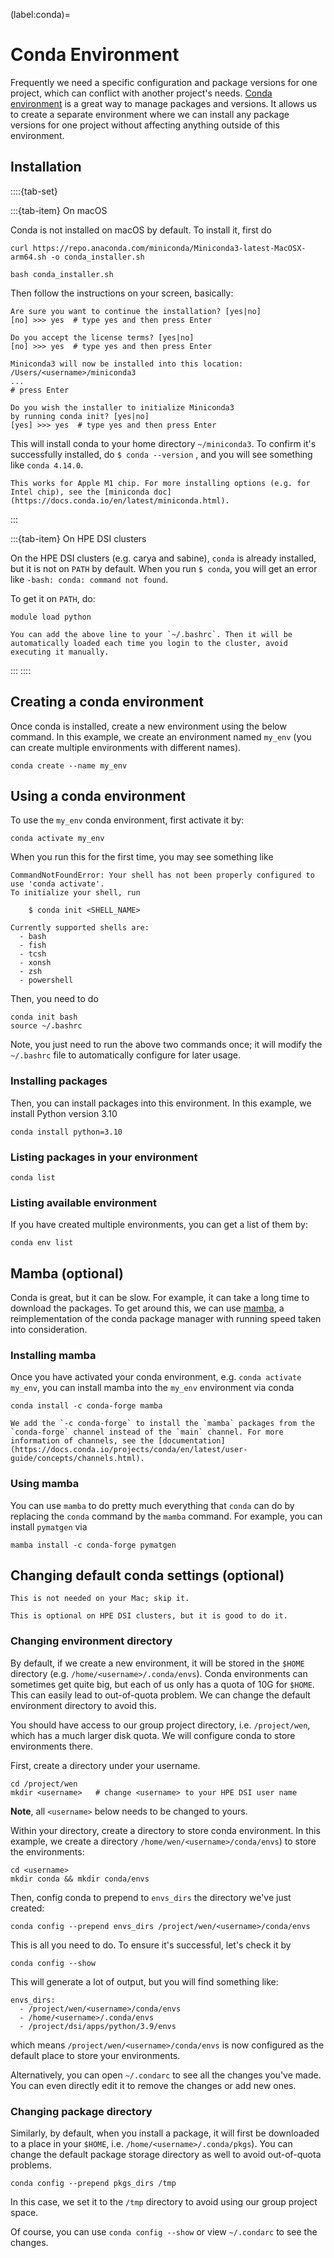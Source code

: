 (label:conda)=

# Conda Environment

Frequently we need a specific configuration and package versions for one project, which can conflict with another project's needs. [Conda environment](https://conda.io/projects/conda/en/latest/user-guide/tasks/manage-environments.html) is a great way to manage packages and versions. It allows us to create a separate environment where we can install any package versions for one project without affecting anything outside of this environment.

## Installation

::::{tab-set}

:::{tab-item} On macOS

Conda is not installed on macOS by default. To install it, first do

```shell
curl https://repo.anaconda.com/miniconda/Miniconda3-latest-MacOSX-arm64.sh -o conda_installer.sh

bash conda_installer.sh
```

Then follow the instructions on your screen, basically:

```
Are sure you want to continue the installation? [yes|no]
[no] >>> yes  # type yes and then press Enter

Do you accept the license terms? [yes|no]
[no] >>> yes  # type yes and then press Enter

Miniconda3 will now be installed into this location:
/Users/<username>/miniconda3
...
# press Enter

Do you wish the installer to initialize Miniconda3
by running conda init? [yes|no]
[yes] >>> yes  # type yes and then press Enter
```

This will install conda to your home directory `~/miniconda3`.
To confirm it's successfully installed, do `$ conda --version` , and you will see something like `conda 4.14.0`.

```{note}
This works for Apple M1 chip. For more installing options (e.g. for Intel chip), see the [miniconda doc](https://docs.conda.io/en/latest/miniconda.html).
```

:::

:::{tab-item} On HPE DSI clusters

On the HPE DSI clusters (e.g. carya and sabine), `conda` is already installed, but it is not on `PATH` by default. When you run `$ conda`, you will get an error like `-bash: conda: command not found`.

To get it on `PATH`, do:

```shell
module load python
```

```{tip}
You can add the above line to your `~/.bashrc`. Then it will be automatically loaded each time you login to the cluster, avoid executing it manually.
```

:::
::::

## Creating a conda environment

Once conda is installed, create a new environment using the below command. In this example, we create an environment named `my_env` (you can create multiple environments with different names).

```shell
conda create --name my_env
```

## Using a conda environment

To use the `my_env` conda environment, first activate it by:

```shell
conda activate my_env
```

When you run this for the first time, you may see something like

```
CommandNotFoundError: Your shell has not been properly configured to use 'conda activate'.
To initialize your shell, run

    $ conda init <SHELL_NAME>

Currently supported shells are:
  - bash
  - fish
  - tcsh
  - xonsh
  - zsh
  - powershell
```

Then, you need to do

```shell
conda init bash
source ~/.bashrc
```

Note, you just need to run the above two commands once; it will modify the `~/.bashrc` file to automatically configure for later usage.

### Installing packages

Then, you can install packages into this environment. In this example, we install Python version 3.10

```shell
conda install python=3.10
```

### Listing packages in your environment

```shell
conda list
```

### Listing available environment

If you have created multiple environments, you can get a list of them by:

```shell
conda env list
```

## Mamba (optional)

Conda is great, but it can be slow. For example, it can take a long time to download the packages. To get around this, we can use [mamba](https://github.com/mamba-org/mamba), a reimplementation of the conda package manager with running speed taken into consideration.

### Installing mamba

Once you have activated your conda environment, e.g. `conda activate my_env`, you can install mamba into the `my_env` environment via conda

```shell
conda install -c conda-forge mamba
```

```{note}
We add the `-c conda-forge` to install the `mamba` packages from the `conda-forge` channel instead of the `main` channel. For more information of channels, see the [documentation](https://docs.conda.io/projects/conda/en/latest/user-guide/concepts/channels.html).
```

### Using mamba

You can use `mamba` to do pretty much everything that `conda` can do by replacing the `conda` command by the `mamba` command. For example, you can install `pymatgen` via

```shell
mamba install -c conda-forge pymatgen
```

## Changing default conda settings (optional)

```{warning}
This is not needed on your Mac; skip it.

This is optional on HPE DSI clusters, but it is good to do it.
```

### Changing environment directory

By default, if we create a new environment, it will be stored in the `$HOME` directory (e.g. `/home/<username>/.conda/envs`).
Conda environments can sometimes get quite big, but each of us only has a quota of 10G for `$HOME`. This can easily lead to out-of-quota problem. We can change the default environment directory to avoid this.

You should have access to our group project directory, i.e. `/project/wen`, which has a much larger disk quota. We will configure conda to store environments there.

First, create a directory under your username.

```shell
cd /project/wen
mkdir <username>   # change <username> to your HPE DSI user name
```

**Note**, all `<username>` below needs to be changed to yours.

Within your directory, create a directory to store conda environment. In this example, we create a directory `/home/wen/<username>/conda/envs`) to store the environments:

```shell
cd <username>
mkdir conda && mkdir conda/envs
```

Then, config conda to prepend to `envs_dirs` the directory we've just created:

```shell
conda config --prepend envs_dirs /project/wen/<username>/conda/envs
```

This is all you need to do. To ensure it's successful, let's check it by

```shell
conda config --show
```

This will generate a lot of output, but you will find something like:

```
envs_dirs:
  - /project/wen/<username>/conda/envs
  - /home/<username>/.conda/envs
  - /project/dsi/apps/python/3.9/envs
```

which means `/project/wen/<username>/conda/envs` is now configured as the default place to store your environments.

Alternatively, you can open `~/.condarc` to see all the changes you've made. You can even directly edit it to remove the changes or add new ones.

### Changing package directory

Similarly, by default, when you install a package, it will first be downloaded to a place in your `$HOME`, i.e. `/home/<username>/.conda/pkgs`). You can change the default package storage directory as well to avoid out-of-quota problems.

```shell
conda config --prepend pkgs_dirs /tmp
```

In this case, we set it to the `/tmp` directory to avoid using our group project space.

Of course, you can use `conda config --show` or view `~/.condarc` to see the changes.
